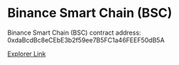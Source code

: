 # Binance Smart Chain (BSC)

Binance Smart Chain (BSC) contract address: 0xdaBcdBc8eCEbE3b2f59ee7B5FC1a46FEEF50dB5A

[Explorer Link](https://bscscan.com/token/0xdaBcdBc8eCEbE3b2f59ee7B5FC1a46FEEF50dB5A)
